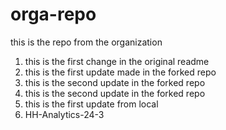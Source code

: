 # orga-repo
this is the repo from the organization

1. this is the first change in the original readme
2. this is the first update made in the forked repo
3. this is the second update in the forked repo
3. this is the second update in the forked repo
4. this is the first update from local
5. HH-Analytics-24-3

